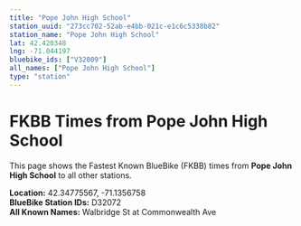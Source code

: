 ```yaml
---
title: "Pope John High School"
station_uuid: "273cc702-52ab-e4bb-021c-e1c6c5338b82"
station_name: "Pope John High School"
lat: 42.420348
lng: -71.044197
bluebike_ids: ["V32009"]
all_names: ["Pope John High School"]
type: "station"
---
```


# FKBB Times from Pope John High School

This page shows the Fastest Known BlueBike (FKBB) times from **Pope John High School** to all other stations.

**Location:** 42.34775567, -71.1356758  
**BlueBike Station IDs:** D32072  
**All Known Names:** Walbridge St at Commonwealth Ave

